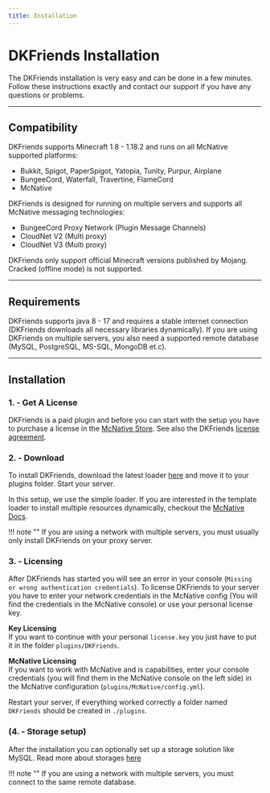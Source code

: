 ```yaml
---
title: Installation
---
```


# DKFriends Installation

The DKFriends installation is very easy and can be done in a few minutes. Follow these instructions 
exactly and contact our support if you have any questions or problems.

***

## **Compatibility**
DKFriends supports Minecraft 1.8 - 1.18.2 and runs on all McNative supported platforms:

 * Bukkit, Spigot, PaperSpigot, Yatopia, Tunity, Purpur, Airplane
 * BungeeCord, Waterfall, Travertine, FlameCord
 * McNative

DKFriends is designed for running on multiple servers and supports all McNative messaging technologies:

 * BungeeCord Proxy Network (Plugin Message Channels)
 * CloudNet V2 (Multi proxy)
 * CloudNet V3 (Multi proxy)

DKFriends only support official Minecraft versions published by Mojang. Cracked (offline mode) is not supported.

***

## **Requirements**

DKFriends supports java 8 - 17 and requires a stable internet connection (DKFriends downloads all necessary libraries dynamically). 
If you are using DKFriends on multiple servers, you also need a supported remote database (MySQL, PostgreSQL, MS-SQL, MongoDB et.c).

***

## **Installation**

### **1. - Get A License**
DKFriends is a paid plugin and before you can start with the setup you have to purchase a license in the [McNative Store](https://mcnative.org/plugins/pretronic/dkfriends). 
See also the DKFriends [license agreement](../license.md).

### **2. - Download**
To install DKFriends, download the latest loader [here](https://downloads.mcnative.org/id/f9aa2e05-fb5a-407a-844c-175105ec3544) and
move it to your plugins folder. Start your server.

In this setup, we use the simple loader. If you are interested in the template loader to install multiple resources dynamically, 
checkout the [McNative Docs](https://docs.mcnative.org/).

!!! note ""
    If you are using a network with multiple servers, you must usually only install DKFriends on your proxy server.

### **3. - Licensing**
After DKFriends has started you will see an error in your console (`Missing or wrong authentication credentials`). 
To license DKFriends to your server you have to enter your network credentials in the McNative config (You will find the credentials in the McNative console) 
or use your personal license key.

**Key Licensing** <br />
If you want to continue with your personal `license.key` you just have to put it in the folder `plugins/DKFriends`.

**McNative Licensing** <br />
If you want to work with McNative and is capabilities, enter your console credentials (you will find them in the McNative console on the left side) in the McNative configuration (`plugins/McNative/config.yml`).


Restart your server, if everything worked correctly a folder named `DKFriends` should be created in `./plugins`.

### **(4. - Storage setup)**
After the installation you can optionally set up a storage solution like MySQL. Read more about storages [here](storage.md)

!!! note ""
    If you are using a network with multiple servers, you must connect to the same remote database.
